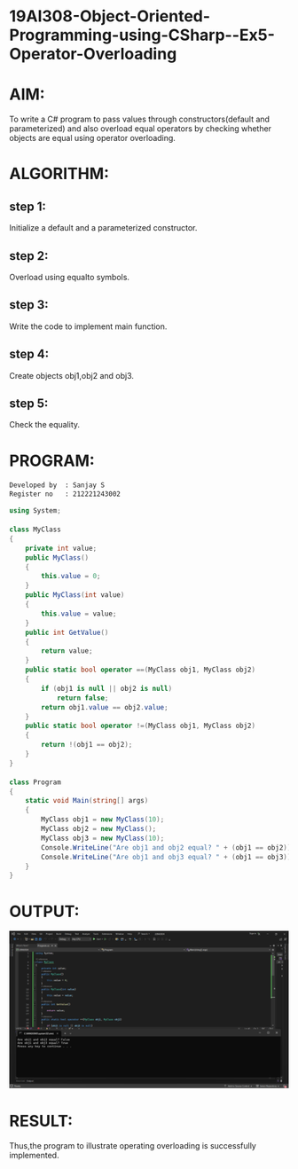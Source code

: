 # 19AI308-Object-Oriented-Programming-using-CSharp--Ex5-Operator-Overloading
# AIM:
To write a C# program to pass values through constructors(default and parameterized) and also overload equal operators by checking whether objects are equal using operator overloading. 
# ALGORITHM:

## step 1:

Initialize a default and a parameterized constructor.

## step 2:

Overload using equalto symbols.

## step 3:

Write the code to implement main function.

## step 4:

Create objects obj1,obj2 and obj3.

## step 5:

Check the equality.

# PROGRAM:
```
Developed by  : Sanjay S
Register no   : 212221243002
```

```c#
using System;

class MyClass
{
    private int value;
    public MyClass()
    {
        this.value = 0;
    }
    public MyClass(int value)
    {
        this.value = value;
    }
    public int GetValue()
    {
        return value;
    }
    public static bool operator ==(MyClass obj1, MyClass obj2)
    {
        if (obj1 is null || obj2 is null)
            return false;
        return obj1.value == obj2.value;
    }
    public static bool operator !=(MyClass obj1, MyClass obj2)
    {
        return !(obj1 == obj2);
    }
}

class Program
{
    static void Main(string[] args)
    {
        MyClass obj1 = new MyClass(10);
        MyClass obj2 = new MyClass(); 
        MyClass obj3 = new MyClass(10);
        Console.WriteLine("Are obj1 and obj2 equal? " + (obj1 == obj2));
        Console.WriteLine("Are obj1 and obj3 equal? " + (obj1 == obj3));
    }
}
```

# OUTPUT:
![alt text](<Screenshot (34).png>)

# RESULT:

Thus,the program to illustrate operating overloading is successfully implemented.


